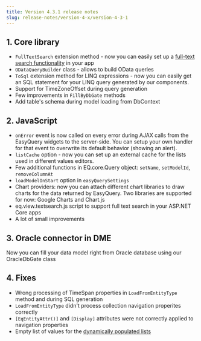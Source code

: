 ```yaml
---
title: Version 4.3.1 release notes
slug: release-notes/version-4-x/version-4-3-1
---
```


## 1. Core library

* `FullTextSearch` extension method - now you can easily set up a [full-text search functionality](https://youtu.be/0XQT6x0Ge08) in your app
* `ODataQueryBuilder` class - allows to build OData queries
* `ToSql` extension method for LINQ expressions - now you can easily get an SQL statement for your LINQ query generated by our components.
* Support for TimeZoneOffset during query generation
* Few improvements in `FillByDbGate` methods
* Add table's schema during model loading from DbContext 

## 2. JavaScript
 
* `onError` event is now called on every error during AJAX calls from the EasyQuery widgets to the server-side. You can setup your own handler for that event to overwrite its default behavior (showing an alert). 
* `listCache` option - now you can set up an external cache for the lists used in different values editors.
* Few additional functions in EQ.core.Query object: `setName`, `setModelId`, `removeColumnAt`
* `loadModelOnStart` option in `easyQuerySettings`
* Chart providers: now you can attach different chart libraries to draw charts for the data returned by EasyQuery. Two libraries are supported for now: Google Charts and Chart.js
* eq.view.textsearch.js script to support full text search in your ASP.NET Core apps
* A lot of small improvements

## 3. Oracle connector in DME

Now you can fill your data model right from Oracle database using our OracleDbGate class

## 4. Fixes

* Wrong processing of TimeSpan properties in `LoadFromEntityType` method and during SQL generation
* `LoadFromEntityType` didn't process collection navigation properites correctly
*  `[EqEntityAttr()]` and `[Display]` attributes were not correctly applied to navigation properties
*  Empty list of values for the [dynamically populated lists](//easyquery/docs/how-to/dynamically-populating-list-webforms)